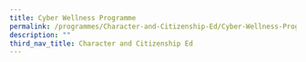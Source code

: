 ```yaml
---
title: Cyber Wellness Programme
permalink: /programmes/Character-and-Citizenship-Ed/Cyber-Wellness-Programme
description: ""
third_nav_title: Character and Citizenship Ed
---
```

